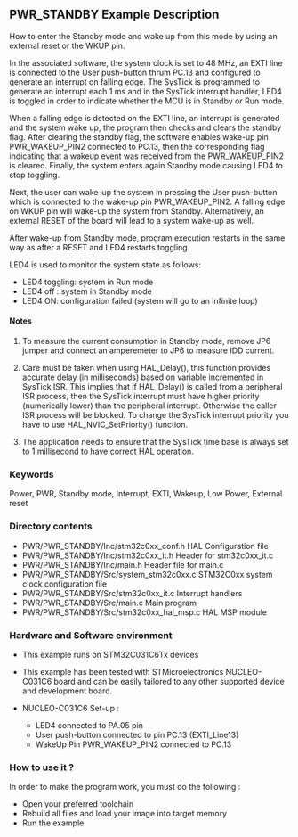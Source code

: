﻿## <b>PWR_STANDBY Example Description</b>

How to enter the Standby mode and wake up from this mode by using an external
reset or the WKUP pin.

In the associated software, the system clock is set to 48 MHz, an EXTI line
is connected to the User push-button thrum PC.13 and configured to generate an
interrupt on falling edge.
The SysTick is programmed to generate an interrupt each 1 ms and in the SysTick
interrupt handler, LED4 is toggled in order to indicate whether the MCU is in Standby or Run mode.

When a falling edge is detected on the EXTI line, an interrupt is generated and the system wake up,
the program then checks and clears the standby flag.
After clearing the standby flag, the software enables wake-up pin PWR_WAKEUP_PIN2 connected to PC.13, then
the corresponding flag indicating that a wakeup event was received from the PWR_WAKEUP_PIN2 is cleared.
Finally, the system enters again Standby mode causing LED4 to stop toggling.

Next, the user can wake-up the system in pressing the User push-button which is connected
to the wake-up pin PWR_WAKEUP_PIN2.
A falling edge on WKUP pin will wake-up the system from Standby.
Alternatively, an external RESET of the board will lead to a system wake-up as well.

After wake-up from Standby mode, program execution restarts in the same way as after
a RESET and LED4 restarts toggling.

LED4 is used to monitor the system state as follows:

 - LED4 toggling: system in Run mode
 - LED4 off : system in Standby mode
 - LED4 ON: configuration failed (system will go to an infinite loop)

#### <b>Notes</b>

 1. To measure the current consumption in Standby mode, remove JP6 jumper
    and connect an amperemeter to JP6 to measure IDD current.

 2. Care must be taken when using HAL_Delay(), this function provides accurate delay (in milliseconds)
    based on variable incremented in SysTick ISR. This implies that if HAL_Delay() is called from
    a peripheral ISR process, then the SysTick interrupt must have higher priority (numerically lower)
    than the peripheral interrupt. Otherwise the caller ISR process will be blocked.
    To change the SysTick interrupt priority you have to use HAL_NVIC_SetPriority() function.

 3. The application needs to ensure that the SysTick time base is always set to 1 millisecond
    to have correct HAL operation.

### <b>Keywords</b>

Power, PWR, Standby mode, Interrupt, EXTI, Wakeup, Low Power, External reset

### <b>Directory contents</b>

  - PWR/PWR_STANDBY/Inc/stm32c0xx_conf.h         HAL Configuration file
  - PWR/PWR_STANDBY/Inc/stm32c0xx_it.h           Header for stm32c0xx_it.c
  - PWR/PWR_STANDBY/Inc/main.h                         Header file for main.c
  - PWR/PWR_STANDBY/Src/system_stm32c0xx.c       STM32C0xx system clock configuration file
  - PWR/PWR_STANDBY/Src/stm32c0xx_it.c           Interrupt handlers
  - PWR/PWR_STANDBY/Src/main.c                         Main program
  - PWR/PWR_STANDBY/Src/stm32c0xx_hal_msp.c      HAL MSP module

### <b>Hardware and Software environment</b>

  - This example runs on STM32C031C6Tx devices

  - This example has been tested with STMicroelectronics NUCLEO-C031C6
    board and can be easily tailored to any other supported device
    and development board.

  - NUCLEO-C031C6 Set-up :

    - LED4 connected to PA.05 pin
    - User push-button connected to pin PC.13 (EXTI_Line13)
    - WakeUp Pin PWR_WAKEUP_PIN2 connected to PC.13

### <b>How to use it ?</b>

In order to make the program work, you must do the following :

 - Open your preferred toolchain
 - Rebuild all files and load your image into target memory
 - Run the example